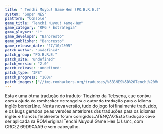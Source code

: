 ```yaml
---
title: " Tenchi Muyou! Game-Hen (PO.B.R.E.)"
system: "Super NES"
platform: "Console"
game_title: "Tenchi Muyou! Game-Hen"
game_category: "RPG / Estratégia"
game_players: "1"
game_developer: "Banpresto"
game_publisher: "Banpresto"
game_release_date: "27/10/1995"
patch_author: "undefined"
patch_group: "PO.B.R.E."
patch_site: "undefined"
patch_version: "2.0"
patch_release: "undefined"
patch_type: "IPS"
patch_progress: "100%"
patch_images: ["//img.romhackers.org/traducoes/%5BSNES%5D%20Tenchi%20Muyou!%20Game%20Hen%20-%20POBRE%20-%201.png","//img.romhackers.org/traducoes/%5BSNES%5D%20Tenchi%20Muyou!%20Game%20Hen%20-%20POBRE%20-%202.png","//img.romhackers.org/traducoes/%5BSNES%5D%20Tenchi%20Muyou!%20Game%20Hen%20-%20POBRE%20-%203.png"]
---
```

Esta é uma ótima tradução do tradutor Tiozinho da Telesena, que contou com a ajuda do romhacker estrangeiro e autor da tradução para o idioma inglês borderLine. Nesta nova versão, tudo do jogo foi finalmente traduzido, e os bugs gerados pelas versões anteriores das traduções para os idiomas inglês e francês finalmente foram corrigidos.ATENÇÃO:Esta tradução deve ser aplicada na ROM original Tenchi Muyou! Game Hen (J).smc, com CRC32 69D9CAA9 e sem cabeçalho.